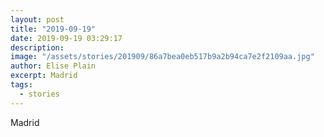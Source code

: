 ```yaml
---
layout: post
title: "2019-09-19"
date: 2019-09-19 03:29:17
description: 
image: "/assets/stories/201909/86a7bea0eb517b9a2b94ca7e2f2109aa.jpg"
author: Elise Plain
excerpt: Madrid
tags: 
  - stories
---
```


Madrid
<p></p>
